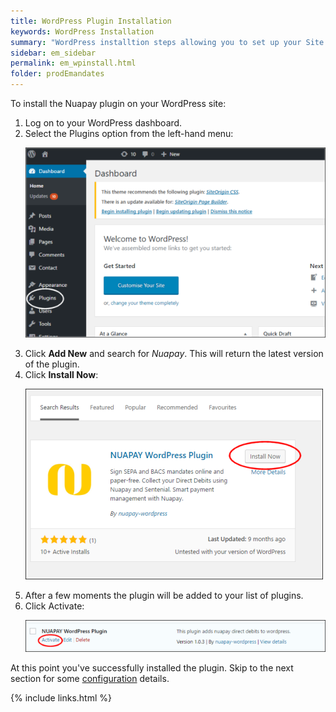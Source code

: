 ```yaml
---
title: WordPress Plugin Installation 
keywords: WordPress Installation
summary: "WordPress installtion steps allowing you to set up your Site for the plugin."
sidebar: em_sidebar
permalink: em_wpinstall.html
folder: prodEmandates
---
```


To install the Nuapay plugin on your WordPress site:


<ol>
	<li value="1">Log on to your WordPress dashboard.</li>
	<li value="2">Select the Plugins option from the left-hand menu:</li>
	<p>
		<img src="images/wp_plugin.png" style="width: 563;height: 356;" />
	</p>
	<li value="3">Click <b>Add New</b> and search for <i>Nuapay</i>. This will return the latest version of the plugin.</li>
	<li value="4">Click <b>Install Now</b>:</li>
	<p>
		<img src="images/wp_install.png" style="width: 476;height: 305;" />
	</p>
	<li value="5">After a few moments the plugin will be added to your list of plugins.</li>
	<li value="6">Click Activate:</li>
	<p>
		<img src="images/wp_activate.png" style="width: 610;height: 65;" />
	</p>
</ol>


At this point you've successfully installed the plugin. Skip to the next section for some <a href ="em_wpconfig.html">configuration</a> details.


{% include links.html %}
